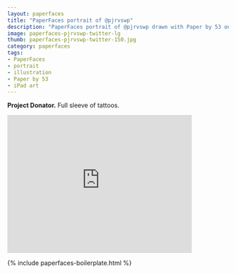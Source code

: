 ```yaml
---
layout: paperfaces
title: "PaperFaces portrait of @pjrvswp"
description: "PaperFaces portrait of @pjrvswp drawn with Paper by 53 on an iPad."
image: paperfaces-pjrvswp-twitter-lg
thumb: paperfaces-pjrvswp-twitter-150.jpg
category: paperfaces
tags: 
- PaperFaces
- portrait
- illustration
- Paper by 53
- iPad art
---
```


**Project Donator.** Full sleeve of tattoos.

<iframe width="420" height="315" src="http://www.youtube.com/embed/UA9t52T0Aec" frameborder="0"> </iframe>

{% include paperfaces-boilerplate.html %}
